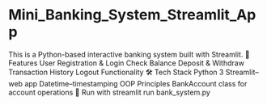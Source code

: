 # Mini_Banking_System_Streamlit_App
This is a Python-based interactive banking system built with Streamlit. 🚀 Features User Registration &amp; Login Check Balance Deposit &amp; Withdraw Transaction History Logout Functionality 🛠️ Tech Stack Python 3 Streamlit–web app Datetime–timestamping OOP Principles BankAccount class for account operations 🚀 Run with streamlit run bank_system.py 
